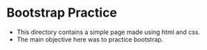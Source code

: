 # Bootstrap Practice

- This directory contains a simple page made using html and css.
- The main objective here was to practice bootstrap.
